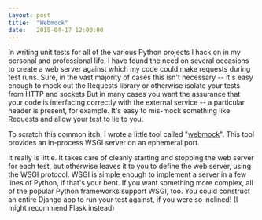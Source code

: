 ```yaml
---
layout: post
title:  "Webmock"
date:   2015-04-17 12:00:00
---
```


In writing unit tests for all of the various Python projects I hack on in my personal and professional life, I have found the need on several occasions to create a web server against which my code could make requests during test runs.
Sure, in the vast majority of cases this isn't necessary -- it's easy enough to mock out the Requests library or otherwise isolate your tests from HTTP and sockets
But in many cases you want the assurance that your code is interfacing correctly with the external service -- a particular header is present, for example.
It's easy to mis-mock something like Requests and allow your test to lie to you.

To scratch this common itch, I wrote a little tool called "[webmock](https://pypi.python.org/pypi/webmock)".
This tool provides an in-process WSGI server on an ephemeral port.

It really is little.
It takes care of cleanly starting and stopping the web server for each test, but otherwise leaves it to you to define the web server, using the WSGI protocol.
WSGI is simple enough to implement a server in a few lines of Python, if that's your bent.
If you want something more complex, all of the popular Python frameworks support WSGI, too.
You could construct an entire Django app to run your test against, if you were so inclined!
(I might recommend Flask instead)

